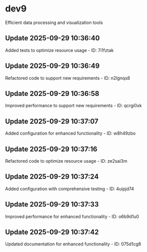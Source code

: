 # dev9
Efficient data processing and visualization tools

## Update 2025-09-29 10:36:40
Added tests to optimize resource usage - ID: 7i1fztak


## Update 2025-09-29 10:36:49
Refactored code to support new requirements - ID: n2lgnqs8


## Update 2025-09-29 10:36:58
Improved performance to support new requirements - ID: qcrgi0xk


## Update 2025-09-29 10:37:07
Added configuration for enhanced functionality - ID: w8h49zbo


## Update 2025-09-29 10:37:16
Refactored code to optimize resource usage - ID: ze2sai3m


## Update 2025-09-29 10:37:24
Added configuration with comprehensive testing - ID: 4uipjd74


## Update 2025-09-29 10:37:33
Improved performance for enhanced functionality - ID: o6b9d1u0


## Update 2025-09-29 10:37:42
Updated documentation for enhanced functionality - ID: 075d1cg8


